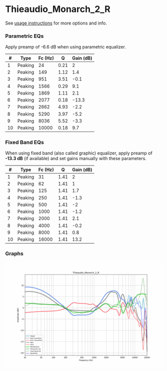 # Thieaudio_Monarch_2_R
See [usage instructions](https://github.com/jaakkopasanen/AutoEq#usage) for more options and info.

### Parametric EQs
Apply preamp of -6.6 dB when using parametric equalizer.

|   # | Type    |   Fc (Hz) |    Q |   Gain (dB) |
|-----|---------|-----------|------|-------------|
|   1 | Peaking |        24 | 0.21 |         2   |
|   2 | Peaking |       149 | 1.12 |         1.4 |
|   3 | Peaking |       951 | 3.51 |        -0.1 |
|   4 | Peaking |      1566 | 0.29 |         9.1 |
|   5 | Peaking |      1869 | 1.11 |         2.1 |
|   6 | Peaking |      2077 | 0.18 |       -13.3 |
|   7 | Peaking |      2662 | 4.93 |        -2.2 |
|   8 | Peaking |      5290 | 3.97 |        -5.2 |
|   9 | Peaking |      8036 | 5.52 |        -3.3 |
|  10 | Peaking |     10000 | 0.18 |         9.7 |

### Fixed Band EQs
When using fixed band (also called graphic) equalizer, apply preamp of **-13.3 dB** (if available) and set gains manually with these parameters.

|   # | Type    |   Fc (Hz) |    Q |   Gain (dB) |
|-----|---------|-----------|------|-------------|
|   1 | Peaking |        31 | 1.41 |         2   |
|   2 | Peaking |        62 | 1.41 |         1   |
|   3 | Peaking |       125 | 1.41 |         1.7 |
|   4 | Peaking |       250 | 1.41 |        -1.3 |
|   5 | Peaking |       500 | 1.41 |        -2   |
|   6 | Peaking |      1000 | 1.41 |        -1.2 |
|   7 | Peaking |      2000 | 1.41 |         2.1 |
|   8 | Peaking |      4000 | 1.41 |        -0.2 |
|   9 | Peaking |      8000 | 1.41 |         0.8 |
|  10 | Peaking |     16000 | 1.41 |        13.2 |

### Graphs
![](./Thieaudio_Monarch_2_R.png)
